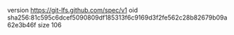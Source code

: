 version https://git-lfs.github.com/spec/v1
oid sha256:81c595c6dcef5090809df185313f6c9169d3f2fe562c28b82679b09a62e3b46f
size 106
